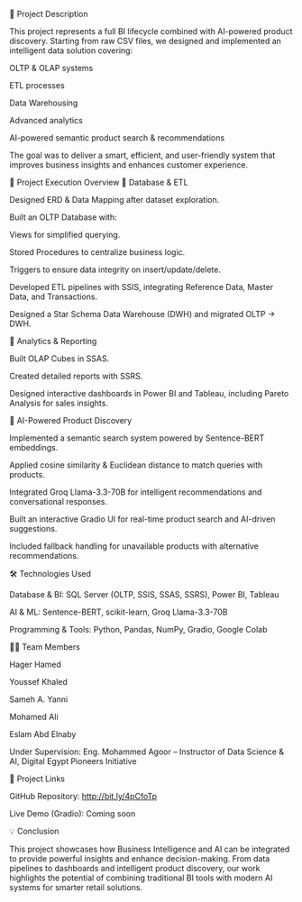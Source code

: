 📝 Project Description

This project represents a full BI lifecycle combined with AI-powered product discovery. Starting from raw CSV files, we designed and implemented an intelligent data solution covering:

OLTP & OLAP systems

ETL processes

Data Warehousing

Advanced analytics

AI-powered semantic product search & recommendations

The goal was to deliver a smart, efficient, and user-friendly system that improves business insights and enhances customer experience.

🚀 Project Execution Overview
🔹 Database & ETL

Designed ERD & Data Mapping after dataset exploration.

Built an OLTP Database with:

Views for simplified querying.

Stored Procedures to centralize business logic.

Triggers to ensure data integrity on insert/update/delete.

Developed ETL pipelines with SSIS, integrating Reference Data, Master Data, and Transactions.

Designed a Star Schema Data Warehouse (DWH) and migrated OLTP → DWH.

🔹 Analytics & Reporting

Built OLAP Cubes in SSAS.

Created detailed reports with SSRS.

Designed interactive dashboards in Power BI and Tableau, including Pareto Analysis for sales insights.

🔹 AI-Powered Product Discovery

Implemented a semantic search system powered by Sentence-BERT embeddings.

Applied cosine similarity & Euclidean distance to match queries with products.

Integrated Groq Llama-3.3-70B for intelligent recommendations and conversational responses.

Built an interactive Gradio UI for real-time product search and AI-driven suggestions.

Included fallback handling for unavailable products with alternative recommendations.

🛠 Technologies Used

Database & BI: SQL Server (OLTP, SSIS, SSAS, SSRS), Power BI, Tableau

AI & ML: Sentence-BERT, scikit-learn, Groq Llama-3.3-70B

Programming & Tools: Python, Pandas, NumPy, Gradio, Google Colab

👩‍💻 Team Members

Hager Hamed

Youssef Khaled

Sameh A. Yanni

Mohamed Ali

Eslam Abd Elnaby

Under Supervision:
Eng. Mohammed Agoor – Instructor of Data Science & AI, Digital Egypt Pioneers Initiative

🔗 Project Links

GitHub Repository: http://bit.ly/4pCfoTp

Live Demo (Gradio): Coming soon

💡 Conclusion

This project showcases how Business Intelligence and AI can be integrated to provide powerful insights and enhance decision-making. From data pipelines to dashboards and intelligent product discovery, our work highlights the potential of combining traditional BI tools with modern AI systems for smarter retail solutions.
